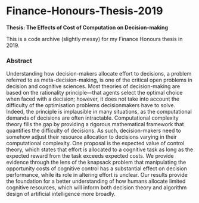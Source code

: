 # Finance-Honours-Thesis-2019
**Thesis: The Effects of Cost of Computation on Decision-making**

This is a code archive (slightly messy) for my Finance Honours thesis in 2019.


### Abstract
Understanding how decision-makers allocate effort to decisions, a problem referred to as meta-decision-making, is one of the critical open problems in decision and cognitive sciences. Most theories of decision-making are based on the rationality principle—that agents select the optimal choice when faced with a decision; however, it does not take into account the difficulty of the optimisation problems decisionmakers have to solve. Indeed, the principle is implausible in many situations, as the computational demands of decisions are often intractable. Computational complexity theory fills the gap by providing a rigorous mathematical framework that quantifies the difficulty of decisions. As such, decision-makers need to somehow adjust their resource allocation to decisions varying in their computational complexity. One proposal is the expected value of control theory, which states that effort is allocated to a cognitive task as long as the expected reward from the task exceeds expected costs. We provide evidence through the lens of the knapsack problem that manipulating the opportunity costs of cognitive control has a substantial effect on decision performance, while its role in altering effort is unclear. Our results provide the foundation for a better understanding of how humans allocate limited cognitive resources, which will inform both decision theory and algorithm design of artificial intelligence more broadly.
